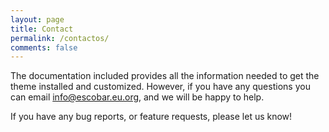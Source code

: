 ```yaml
---
layout: page
title: Contact
permalink: /contactos/
comments: false
---
```


The documentation included provides all the information needed to get the theme installed and customized. However, if you have any questions you can email info@escobar.eu.org, and we will be happy to help.

If you have any bug reports, or feature requests, please let us know!
